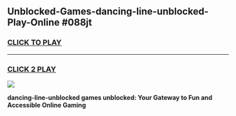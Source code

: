 
## Unblocked-Games-dancing-line-unblocked-Play-Online #088jt
<h3>
<a href="https://news.freeplayer.one?title=dancing-line-unblocked&ref=3">CLICK TO PLAY</a></h3>
<hr>

<h3>
<a href="https://news.freeplayer.one?title=dancing-line-unblocked&ref=3">CLICK 2 PLAY</a>
  
</h3>

<a href="https://news.freeplayer.one?title=dancing-line-unblocked&ref=3"><img src="https://clearcache.store/games.png"></a>


**dancing-line-unblocked games unblocked: Your Gateway to Fun and Accessible Online Gaming**
